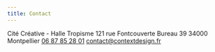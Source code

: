```yaml
---
title: Contact
---
```


Cité Créative - Halle Tropisme 
121 rue Fontcouverte
Bureau 39
34000 Montpellier 
[06 87 85 28 01](tel:+33687852801)
[contact@contextdesign.fr](mailto:contact@contextdesign.fr)